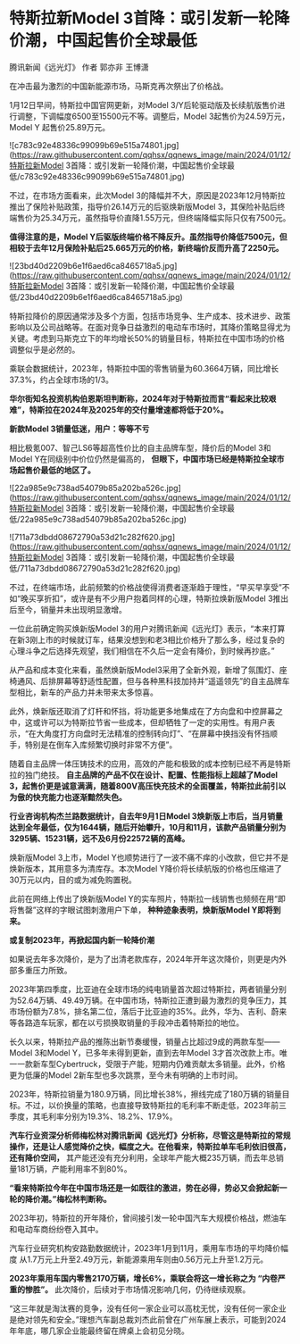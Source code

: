 # 特斯拉新Model 3首降：或引发新一轮降价潮，中国起售价全球最低

腾讯新闻《远光灯》 作者 郭亦非 王博潇

在冲击最为激烈的中国新能源市场，马斯克再次祭出了价格战。

1月12日早间，特斯拉中国官网更新，对Model 3/Y后轮驱动版及长续航版售价进行调整，下调幅度6500至15500元不等。调整后，Model
3起售价为24.59万元，Model Y 起售价25.89万元。

![c783c92e48336c99099b69e515a74801.jpg](https://raw.githubusercontent.com/qqhsx/qqnews_image/main/2024/01/12/特斯拉新Model 3首降：或引发新一轮降价潮，中国起售价全球最低/c783c92e48336c99099b69e515a74801.jpg)

不过，在市场方面看来，此次Model 3的降幅并不大，原因是2023年12月特斯拉推出了保险补贴政策，指导价26.14万元的后驱焕新版Model
3，其保险补贴后终端售价为25.34万元，虽然指导价直降1.55万元，但终端降幅实际只仅有7500元。

**值得注意的是，Model
Y后驱版终端价格不降反升。虽然指导价降低7500元，但相较于去年12月保险补贴后25.665万元的价格，新终端价反而升高了2250元。**

![23bd40d2209b6e1f6aed6ca8465718a5.jpg](https://raw.githubusercontent.com/qqhsx/qqnews_image/main/2024/01/12/特斯拉新Model 3首降：或引发新一轮降价潮，中国起售价全球最低/23bd40d2209b6e1f6aed6ca8465718a5.jpg)

特斯拉降价的原因通常涉及多个方面，包括市场竞争、生产成本、技术进步、政策影响以及公司战略等。在面对竞争日益激烈的电动车市场时，其降价策略显得尤为关键。考虑到马斯克立下的年均增长50%的销量目标，特斯拉在中国市场的价格调整似乎是必然的。

乘联会数据统计，2023年，特斯拉中国的零售销量为60.3664万辆，同比增长37.3%，约占全球市场的1/3。

**华尔街知名投资机构伯恩斯坦判断称，2024年对于特斯拉而言“看起来比较艰难”，特斯拉在2024年及2025年的交付量增速都将低于20%。**

**新款Model 3销量低迷，用户：等等不亏**

相比极氪007、智己LS6等超高性价比的自主品牌车型，降价后的Model 3和Model Y在同级别中价位仍然是偏高的，
**但眼下，中国市场已经是特斯拉全球市场起售价最低的地区了。**

![22a985e9c738ad54079b85a202ba526c.jpg](https://raw.githubusercontent.com/qqhsx/qqnews_image/main/2024/01/12/特斯拉新Model 3首降：或引发新一轮降价潮，中国起售价全球最低/22a985e9c738ad54079b85a202ba526c.jpg)

![711a73dbdd08672790a53d21c282f620.jpg](https://raw.githubusercontent.com/qqhsx/qqnews_image/main/2024/01/12/特斯拉新Model 3首降：或引发新一轮降价潮，中国起售价全球最低/711a73dbdd08672790a53d21c282f620.jpg)

不过，在终端市场，此前频繁的价格战使得消费者逐渐趋于理性，“早买早享受”不如“晚买享折扣”，或许是有不少用户抱着同样的心理，特斯拉焕新版Model
3推出后至今，销量并未出现明显激增。

一位此前确定购买焕新版Model
3的用户对腾讯新闻《远光灯》表示，“本来打算在新3刚上市的时候就订车，结果没想到和老3相比价格升了那么多，经过复杂的心理斗争之后选择先观望，我们相信在不久后一定会有降价，到时候再抄底。”

从产品和成本变化来看，虽然焕新版Model3采用了全新外观，新增了氛围灯、座椅通风、后排屏幕等舒适性配置，但与各种黑科技加持并“遥遥领先”的自主品牌车型相比，新车的产品力并未带来太多惊喜。

此外，焕新版还取消了灯杆和怀挡，将功能更多地集成在了方向盘和中控屏幕之中，这或许可以为特斯拉节省一些成本，但却牺牲了一定的实用性。有用户表示，“在大角度打方向盘时无法精准的控制转向灯”、“在屏幕中换挡没有怀挡顺手，特别是在倒车入库频繁切换时非常不方便”。

随着自主品牌一体压铸技术的应用，高效的产能和极致的成本控制已经不再是特斯拉的独门绝技。 **自主品牌的产品不仅在设计、配置、性能指标上超越了Model
3，起售价更是诚意满满，随着800V高压快充技术的全面覆盖，特斯拉此前引以为傲的快充能力也逐渐黯然失色。**

**行业咨询机构杰兰路数据统计，自去年9月1日Model
3焕新版上市后，当月销量达到全年最低，仅为1644辆，随后开始攀升，10月和11月，该款产品销量分别为3295辆、15231辆，远不及6月份22572辆的高峰。**

焕新版Model 3上市，Model Y也顺势进行了一波不痛不痒的小改款，但它并不是焕新版本，其用意多为清库存。本次Model
Y降价将长续航版的价格也压缩进了30万元以内，目的或为减免购置税。

此前在网络上传出了焕新版Model Y的实车照片，特斯拉一线销售也频频在用“即将售罄”这样的字眼试图刺激用户下单， **种种迹象表明，焕新版Model
Y即将到来。**

**或复制2023年，再掀起国内新一轮降价潮**

如果说去年多次降价，是为了出清老款库存，2024年开年这次降价，则更是内外部多重压力所致。

2023年第四季度，比亚迪在全球市场的纯电销量首次超过特斯拉，两者销量分别为52.64万辆、49.49万辆。在中国市场，特斯拉正遭到最为激烈的竞争压力，其市场份额为7.8%，排名第二位，落后于比亚迪的35%。此外，华为、吉利、蔚来等各路造车玩家，都在以亏损换取销量的手段冲击着特斯拉的地位。

长久以来，特斯拉产品的推陈出新节奏缓慢，销量占比超过9成的两款车型——Model 3和Model Y，已多年未得到更新，直到去年Model
3才首次改款上市。唯一一款新车型Cybertruck，受限于产能，短期内仍难贡献太多销量。此外，价格更为低廉的Model
2新车型也多次跳票，至今未有明确的上市时间。

2023年，特斯拉销量为180.9万辆，同比增长38%，擦线完成了180万辆的销量目标。不过，以价换量的策略，也直接导致特斯拉的毛利率不断走低，2023年前三季度，其毛利率分别为19.3%、18.2%、17.9%。

**汽车行业资深分析师梅松林对腾讯新闻《远光灯》分析称，尽管这是特斯拉的常规操作，还是让人感觉降价之快，幅度之大。在他看来，特斯拉单车毛利依旧很高，还有降价空间，**
其产能还没有充分利用，全球年产能大概235万辆，而去年总销量181万辆，产能利用率不到80%。

**“看来特斯拉今年在中国市场还是一如既往的激进，势在必得，势必又会掀起新一轮的降价潮。”梅松林判断称。**

2023年初，特斯拉的开年降价，曾间接引发一轮中国汽车大规模价格战，燃油车和电动车商纷纷卷入其中。

汽车行业研究机构安路勤数据统计，2023年1月到11月，乘用车市场的平均降价幅度
从1.7万元上升至2.49万元，新能源乘用车则由0.56万元上升至1.2万元。

**2023年乘用车国内零售2170万辆，增长6%，乘联会将这一增长称之为 “内卷严重的惨胜”。** 此次降价，后续对于市场情况影响几何，仍待继续观察。

“这三年就是淘汰赛的竞争，没有任何一家企业可以高枕无忧，没有任何一家企业是绝对领先和安全。”理想汽车副总裁刘杰此前曾在广州车展上表示，可能到2024年年底，哪几家企业能最终留在牌桌上会初见分晓。


